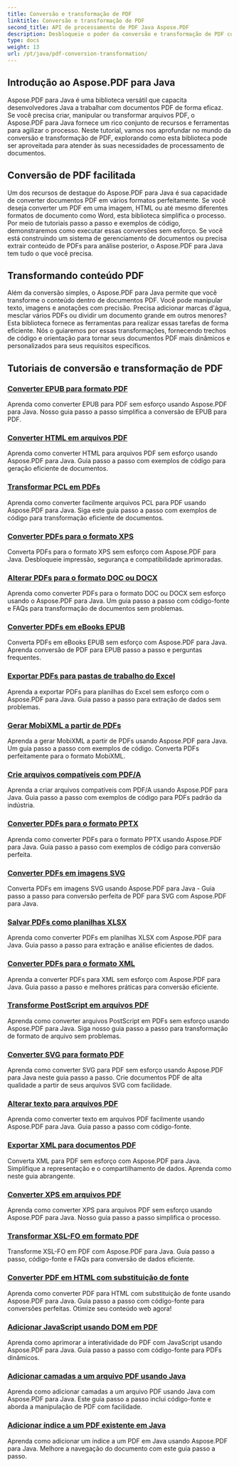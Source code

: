 ```yaml
---
title: Conversão e transformação de PDF
linktitle: Conversão e transformação de PDF
second_title: API de processamento de PDF Java Aspose.PDF
description: Desbloqueie o poder da conversão e transformação de PDF com Aspose.PDF para Java - Tutoriais abrangentes para desenvolvedores. Melhore suas habilidades de processamento de PDF hoje mesmo!
type: docs
weight: 13
url: /pt/java/pdf-conversion-transformation/
---
```


## Introdução ao Aspose.PDF para Java

Aspose.PDF para Java é uma biblioteca versátil que capacita desenvolvedores Java a trabalhar com documentos PDF de forma eficaz. Se você precisa criar, manipular ou transformar arquivos PDF, o Aspose.PDF para Java fornece um rico conjunto de recursos e ferramentas para agilizar o processo. Neste tutorial, vamos nos aprofundar no mundo da conversão e transformação de PDF, explorando como esta biblioteca pode ser aproveitada para atender às suas necessidades de processamento de documentos.

## Conversão de PDF facilitada

Um dos recursos de destaque do Aspose.PDF para Java é sua capacidade de converter documentos PDF em vários formatos perfeitamente. Se você deseja converter um PDF em uma imagem, HTML ou até mesmo diferentes formatos de documento como Word, esta biblioteca simplifica o processo. Por meio de tutoriais passo a passo e exemplos de código, demonstraremos como executar essas conversões sem esforço. Se você está construindo um sistema de gerenciamento de documentos ou precisa extrair conteúdo de PDFs para análise posterior, o Aspose.PDF para Java tem tudo o que você precisa.

## Transformando conteúdo PDF

Além da conversão simples, o Aspose.PDF para Java permite que você transforme o conteúdo dentro de documentos PDF. Você pode manipular texto, imagens e anotações com precisão. Precisa adicionar marcas d'água, mesclar vários PDFs ou dividir um documento grande em outros menores? Esta biblioteca fornece as ferramentas para realizar essas tarefas de forma eficiente. Nós o guiaremos por essas transformações, fornecendo trechos de código e orientação para tornar seus documentos PDF mais dinâmicos e personalizados para seus requisitos específicos.

## Tutoriais de conversão e transformação de PDF
### [Converter EPUB para formato PDF](./convert-epub-to-pdf-format/)
Aprenda como converter EPUB para PDF sem esforço usando Aspose.PDF para Java. Nosso guia passo a passo simplifica a conversão de EPUB para PDF.
### [Converter HTML em arquivos PDF](./convert-html-to-pdf-files/)
Aprenda como converter HTML para arquivos PDF sem esforço usando Aspose.PDF para Java. Guia passo a passo com exemplos de código para geração eficiente de documentos.
### [Transformar PCL em PDFs](./transform-pcl-to-pdfs/)
Aprenda como converter facilmente arquivos PCL para PDF usando Aspose.PDF para Java. Siga este guia passo a passo com exemplos de código para transformação eficiente de documentos.
### [Converter PDFs para o formato XPS](./convert-pdfs-to-xps-format/)
Converta PDFs para o formato XPS sem esforço com Aspose.PDF para Java. Desbloqueie impressão, segurança e compatibilidade aprimoradas.
### [Alterar PDFs para o formato DOC ou DOCX](./change-pdfs-to-doc-or-docx-format/)
Aprenda como converter PDFs para o formato DOC ou DOCX sem esforço usando o Aspose.PDF para Java. Um guia passo a passo com código-fonte e FAQs para transformação de documentos sem problemas.
### [Converter PDFs em eBooks EPUB](./convert-pdfs-to-epub-ebooks/)
Converta PDFs em eBooks EPUB sem esforço com Aspose.PDF para Java. Aprenda conversão de PDF para EPUB passo a passo e perguntas frequentes.
### [Exportar PDFs para pastas de trabalho do Excel](./export-pdfs-to-excel-workbooks/)
Aprenda a exportar PDFs para planilhas do Excel sem esforço com o Aspose.PDF para Java. Guia passo a passo para extração de dados sem problemas.
### [Gerar MobiXML a partir de PDFs](./generate-mobixml-from-pdfs/)
Aprenda a gerar MobiXML a partir de PDFs usando Aspose.PDF para Java. Um guia passo a passo com exemplos de código. Converta PDFs perfeitamente para o formato MobiXML.
### [Crie arquivos compatíveis com PDF/A](./create-pdfa-compliant-files/)
Aprenda a criar arquivos compatíveis com PDF/A usando Aspose.PDF para Java. Guia passo a passo com exemplos de código para PDFs padrão da indústria.
### [Converter PDFs para o formato PPTX](./convert-pdfs-to-pptx-format/)
Aprenda como converter PDFs para o formato PPTX usando Aspose.PDF para Java. Guia passo a passo com exemplos de código para conversão perfeita.
### [Converter PDFs em imagens SVG](./convert-pdfs-to-svg-images/)
Converta PDFs em imagens SVG usando Aspose.PDF para Java - Guia passo a passo para conversão perfeita de PDF para SVG com Aspose.PDF para Java.
### [Salvar PDFs como planilhas XLSX](./save-pdfs-as-xlsx-spreadsheets/)
Aprenda como converter PDFs em planilhas XLSX com Aspose.PDF para Java. Guia passo a passo para extração e análise eficientes de dados.
### [Converter PDFs para o formato XML](./convert-pdfs-to-xml-format/)
Aprenda a converter PDFs para XML sem esforço com Aspose.PDF para Java. Guia passo a passo e melhores práticas para conversão eficiente.
### [Transforme PostScript em arquivos PDF](./turn-postscript-into-pdf-files/)
Aprenda como converter arquivos PostScript em PDFs sem esforço usando Aspose.PDF para Java. Siga nosso guia passo a passo para transformação de formato de arquivo sem problemas.
### [Converter SVG para formato PDF](./convert-svg-to-pdf-format/)
Aprenda como converter SVG para PDF sem esforço usando Aspose.PDF para Java neste guia passo a passo. Crie documentos PDF de alta qualidade a partir de seus arquivos SVG com facilidade.
### [Alterar texto para arquivos PDF](./change-text-to-pdf-files/)
Aprenda como converter texto em arquivos PDF facilmente usando Aspose.PDF para Java. Guia passo a passo com código-fonte.
### [Exportar XML para documentos PDF](./export-xml-to-pdf-documents/)
Converta XML para PDF sem esforço com Aspose.PDF para Java. Simplifique a representação e o compartilhamento de dados. Aprenda como neste guia abrangente.
### [Converter XPS em arquivos PDF](./convert-xps-to-pdf-files/)
Aprenda como converter XPS para arquivos PDF sem esforço usando Aspose.PDF para Java. Nosso guia passo a passo simplifica o processo.
### [Transformar XSL-FO em formato PDF](./transform-xsl-fo-to-pdf-format/)
Transforme XSL-FO em PDF com Aspose.PDF para Java. Guia passo a passo, código-fonte e FAQs para conversão de dados eficiente.
### [Converter PDF em HTML com substituição de fonte](./convert-pdf-to-html-with-font-substitution/)
Aprenda como converter PDF para HTML com substituição de fonte usando Aspose.PDF para Java. Guia passo a passo com código-fonte para conversões perfeitas. Otimize seu conteúdo web agora!
### [Adicionar JavaScript usando DOM em PDF](./adding-javascript-using-dom-in-pdf/)
Aprenda como aprimorar a interatividade do PDF com JavaScript usando Aspose.PDF para Java. Guia passo a passo com código-fonte para PDFs dinâmicos.
### [Adicionar camadas a um arquivo PDF usando Java](./add-layers-to-pdf-file-using-java/)
Aprenda como adicionar camadas a um arquivo PDF usando Java com Aspose.PDF para Java. Este guia passo a passo inclui código-fonte e aborda a manipulação de PDF com facilidade.
### [Adicionar índice a um PDF existente em Java](./add-table-of-contents-to-existing-pdf-in-java/)
Aprenda como adicionar um índice a um PDF em Java usando Aspose.PDF para Java. Melhore a navegação do documento com este guia passo a passo.